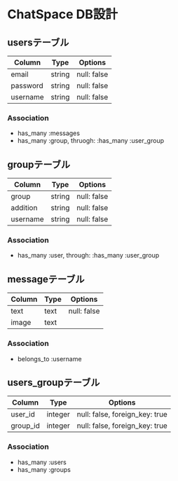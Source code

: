 # ChatSpace DB設計

## usersテーブル
|Column|Type|Options|
|------|----|-------|
|email|string|null: false|
|password|string|null: false|
|username|string|null: false|
### Association
- has_many :messages
- has_many :group, thruogh:  :has_many :user_group


## groupテーブル
|Column|Type|Options|
|------|----|-------|
|group|string|null: false|
|addition|string|null: false|
|username|string|null: false|
### Association
- has_many :user, through:  :has_many :user_group

## messageテーブル
|Column|Type|Options|
|------|----|-------|
|text|text|null: false|
|image|text|||
### Association
- belongs_to :username

## users_groupテーブル
|Column|Type|Options|
|------|----|-------|
|user_id|integer|null: false, foreign_key: true|
|group_id|integer|null: false, foreign_key: true|
### Association
- has_many :users
- has_many :groups